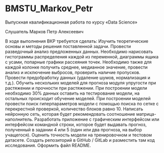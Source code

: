 # BMSTU_Markov_Petr

Выпускная квалификационная работа по курсу «Data Science»

Слушатель Марков Петр Алексеевич

В ходе выполнения ВКР требуется сделать:
Изучить теоретические основы и методы решения поставленной задачи.
Провести разведочный анализ предложенных данных. Необходимо нарисовать гистограммы распределения каждой из переменной, диаграммы ящика с усами, попарные графики рассеяния точек. Необходимо также для каждой колонке получить среднее, медианное значение, провести анализ и исключение выбросов, проверить наличие пропусков.
Провести предобработку данных (удаление шумов, нормализация и т.д.).
Обучить нескольких моделей для прогноза модуля упругости при растяжении и прочности при растяжении. При построении модели необходимо 30% данных оставить на тестирование модели, на остальных происходит обучение моделей. При построении моделей провести поиск гиперпараметров модели с помощью поиска по сетке с перекрестной проверкой, количество блоков равно 10.
Написать нейронную сеть, которая будет рекомендовать соотношение матрица-наполнитель.
Разработать приложение с графическим интерфейсом или интерфейсом командной строки, которое будет выдавать прогноз, полученный в задании 4 или 5 (один или два прогноза, на выбор учащегося).
Оценить точность модели на тренировочном и тестовом датасете.
Создать репозиторий в GitHub / GitLab и разместить там код исследования. Оформить файл README.
